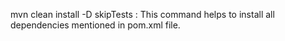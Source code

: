mvn clean install -D skipTests : This command helps to install all dependencies mentioned in pom.xml file.

